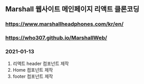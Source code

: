 ## Marshall 웹사이트 메인페이지 리액트 클론코딩 
### https://www.marshallheadphones.com/kr/en/
### https://who307.github.io/MarshallWeb/
### 2021-01-13
1. 리액트 header 컴포넌트 제작
2. Home 컴포넌트 제작
3. footer 컴포넌트 제작
